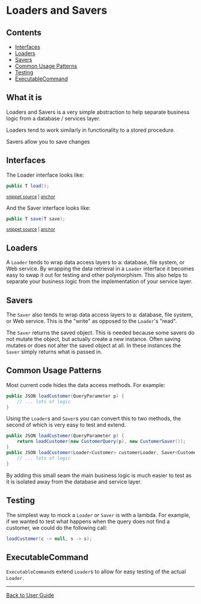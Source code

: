 <a id="top"></a>

# Loaders and Savers

<!-- toc -->
## Contents

  * [Interfaces](#interfaces)
  * [Loaders](#loaders)
  * [Savers](#savers)
  * [Common Usage Patterns](#common-usage-patterns)
  * [Testing](#testing)
  * [ExecutableCommand](#executablecommand)<!-- endToc -->
## What it is

Loaders and Savers is a very simple abstraction to help separate business logic from a database / services layer.

Loaders tend to work similarly in functionality to a stored procedure.

Savers allow you to save changes 

## Interfaces

The Loader interface looks like:
<!-- snippet: loader_interface -->
<a id='snippet-loader_interface'></a>
```java
public T load();
```
<sup><a href='/approvaltests-util/src/main/java/com/spun/util/persistence/Loader.java#L5-L7' title='Snippet source file'>snippet source</a> | <a href='#snippet-loader_interface' title='Start of snippet'>anchor</a></sup>
<!-- endSnippet -->

And the Saver interface looks like:
<!-- snippet: saver_interface -->
<a id='snippet-saver_interface'></a>
```java
public T save(T save);
```
<sup><a href='/approvaltests-util/src/main/java/com/spun/util/persistence/Saver.java#L5-L7' title='Snippet source file'>snippet source</a> | <a href='#snippet-saver_interface' title='Start of snippet'>anchor</a></sup>
<!-- endSnippet -->

## Loaders
A `Loader` tends to wrap data access layers to a: database, file system, or Web service.
By wrapping the data retrieval in a `Loader` interface it becomes easy to swap it out for testing and other polymorphism.
This also helps to separate your business logic from the implementation of your service layer.

## Savers

The `Saver` also tends to wrap data access layers to a: database, file system, or Web service.
This is the "write" as opposed to the `Loader`'s "read".

The `Saver` returns the saved object.
This is needed because some savers do not mutate the object, but actually create a new instance.
Often saving mutates or does not alter the saved object at all.
In these instances the `Saver` simply returns what is passed in.

## Common Usage Patterns
Most current code hides the data access methods. For example:
```java
public JSON loadCustomer(QueryParameter p) {
    // ... lots of logic
}
```
Using the `Loader`s and `Saver`s you can convert this to two methods, the second of which is very easy to test and extend.
```java
public JSON loadCustomer(QueryParameter p) {
    return loadCustomer(new CustomerQuery(p), new CustomerSaver());
}
public JSON loadCustomer(Loader<Customer> customerLoader, Saver<Customer> customerSaver) {
    // ... lots of logic
}
```

By adding this small seam the main business logic is much easier to test as it is isolated away from the database and service layer.

## Testing
The simplest way to mock a `Loader` or `Saver` is with a lambda.
For example, if we wanted to test what happens when the query does not find a customer, we could do the following call:
```java
loadCustomer(c -> null, s -> s);
```

## ExecutableCommand

`ExecutableCommand`s extend `Loader`s to allow for easy testing of the actual `Loader`.

---

[Back to User Guide](README.md#top)
